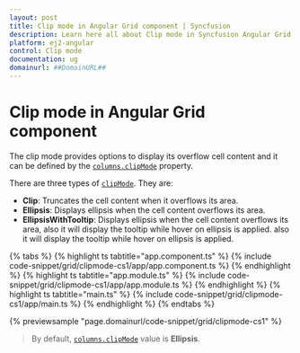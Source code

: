 ```yaml
---
layout: post
title: Clip mode in Angular Grid component | Syncfusion
description: Learn here all about Clip mode in Syncfusion Angular Grid component of Syncfusion Essential JS 2 and more.
platform: ej2-angular
control: Clip mode 
documentation: ug
domainurl: ##DomainURL##
---
```


# Clip mode in Angular Grid component

The clip mode provides options to display its overflow cell content and it can be defined by the [`columns.clipMode`](https://ej2.syncfusion.com/angular/documentation/api/grid/column/#clipmode) property.

There are three types of [`clipMode`](https://ej2.syncfusion.com/angular/documentation/api/grid/column/#clipmode). They are:

* **Clip**: Truncates the cell content when it overflows its area.
* **Ellipsis**: Displays ellipsis when the cell content overflows its area.
* **EllipsisWithTooltip**: Displays ellipsis when the cell content overflows its area, also it will display the tooltip while hover on ellipsis is applied.
also it will display the tooltip while hover on ellipsis is applied.

{% tabs %}
{% highlight ts tabtitle="app.component.ts" %}
{% include code-snippet/grid/clipmode-cs1/app/app.component.ts %}
{% endhighlight %}
{% highlight ts tabtitle="app.module.ts" %}
{% include code-snippet/grid/clipmode-cs1/app/app.module.ts %}
{% endhighlight %}
{% highlight ts tabtitle="main.ts" %}
{% include code-snippet/grid/clipmode-cs1/app/main.ts %}
{% endhighlight %}
{% endtabs %}
  
{% previewsample "page.domainurl/code-snippet/grid/clipmode-cs1" %}

>By default, [`columns.clipMode`](https://ej2.syncfusion.com/angular/documentation/api/grid/column/#clipmode) value is **Ellipsis**.